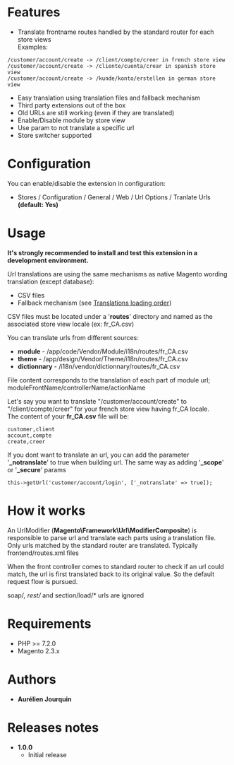 # Features
* Translate frontname routes handled by the standard router for each store views<br>
Examples:

```
/customer/account/create -> /client/compte/creer in french store view
/customer/account/create -> /cliente/cuenta/crear in spanish store view
/customer/account/create -> /kunde/konto/erstellen in german store view
```
* Easy translation using translation files and fallback mechanism
* Third party extensions out of the box
* Old URLs are still working (even if they are translated)
* Enable/Disable module by store view
* Use param to not translate a specific url
* Store switcher supported

# Configuration
You can enable/disable the extension in configuration:
* Stores / Configuration / General / Web / Url Options / Tranlate Urls **(default: Yes)**

# Usage
**It's strongly recommended to install and test this extension in a development environment.**

Url translations are using the same mechanisms as native Magento wording translation (except database):

* CSV files
* Fallback mechanism (see <a href="http://www.ajourquin.com/magento2/translations-loading-order/" target="_blank" rel="noopener noreferrer">Translations loading order</a>)

CSV files must be located under a '**routes**' directory and named as the associated store view locale (ex: fr_CA.csv)

You can translate urls from different sources:

* **module** - /app/code/Vendor/Module/i18n/routes/fr_CA.csv
* **theme** - /app/design/Vendor/Theme/i18n/routes/fr_CA.csv
* **dictionnary** - /i18n/vendor/dictionnary/routes/fr_CA.csv

File content corresponds to the translation of each part of module url; moduleFrontName/controllerName/actionName

Let's say you want to translate "/customer/account/create" to "/client/compte/creer" for your french store view having fr_CA locale.<br>The content of your **fr_CA.csv** file will be:

```
customer,client
account,compte
create,creer
```

If you dont want to translate an url, you can add the parameter '**_notranslate**' to true when building url. The same way as adding '<strong>_scope</strong>' or '<strong>_secure</strong>' params

```
this->getUrl('customer/account/login', ['_notranslate' => true]);
```

# How it works

An UrlModifier (**Magento\Framework\Url\ModifierComposite**) is responsible to parse url and translate each parts using a translation file. Only urls matched by the standard router are translated. Typically frontend/routes.xml files

When the front controller comes to standard router to check if an url could match, the url is first translated back to its original value. So the default request flow is pursued.

soap/*, rest/* and section/load/* urls are ignored

# Requirements

* PHP >= 7.2.0
* Magento 2.3.x

# Authors

* **Aurélien Jourquin**

# Releases notes
* **1.0.0**
    * Initial release
